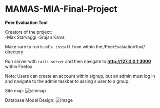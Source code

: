 # MAMAS-MIA-Final-Project

<strong>Peer Evaluation Tool</strong>

Creators of the project:\
-Max Starvaggi
-Srujan Kalva

Make sure to run ```bundle install``` from within the /PeerEvaluationTool/ directory

Run server with ```rails server``` and then navigate to **http://127.0.0.1:3000** within Firefox

Note: Users can create an account within signup, but an admin must log in and navigate to the admin taskbar to assing a user to a group.

Site map:
![sitemap](https://user-images.githubusercontent.com/47831063/144731521-1f71a690-a585-449c-a735-aa0fb2fd22e6.png)

Database Model Design:
![image](https://user-images.githubusercontent.com/47831063/144731577-da426771-f3a4-4cc6-a601-7cd5a39f91c5.png)
